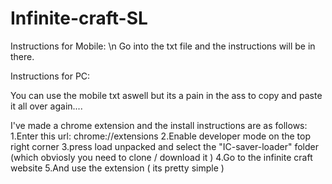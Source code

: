 # Infinite-craft-SL

Instructions for Mobile:
\n
Go into the txt file and the instructions will be in there.

Instructions for PC:

You can use the mobile txt aswell but its a pain in the ass to copy and paste it all over again....

I've made a chrome extension and the install instructions are as follows:
1.Enter this url: chrome://extensions
2.Enable developer mode on the top right corner
3.press load unpacked and select the "IC-saver-loader" folder (which obviosly you need to clone / download it )
4.Go to the infinite craft website
5.And use the extension ( its pretty simple )
